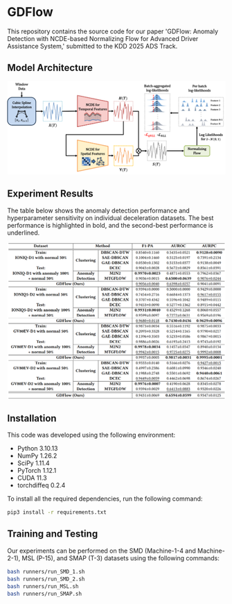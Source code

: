 # GDFlow
This repository contains the source code for our paper 'GDFlow: Anomaly Detection with NCDE-based Normalizing Flow for Advanced Driver Assistance System,' submitted to the KDD 2025 ADS Track.

## Model Architecture

![GDFlow Architecture](assets/GDFlow_architecture.png)

## Experiment Results

The table below shows the anomaly detection performance and hyperparameter sensitivity on individual deceleration datasets. The best performance is highlighted in bold, and the second-best performance is underlined.

![Experiment Results Table](assets/Table_2-Anomaly_detection_performance_and_hyperparameter_sensitivity.png)

## Installation

This code was developed using the following environment:
- Python 3.10.13
- NumPy 1.26.2
- SciPy 1.11.4
- PyTorch 1.12.1
- CUDA 11.3
- torchdiffeq 0.2.4

To install all the required dependencies, run the following command:

```bash
pip3 install -r requirements.txt
```

## Training and Testing

Our experiments can be performed on the SMD (Machine-1-4 and Machine-2-1), MSL (P-15), and SMAP (T-3) datasets using the following commands:

```bash
bash runners/run_SMD_1.sh
bash runners/run_SMD_2.sh
bash runners/run_MSL.sh
bash runners/run_SMAP.sh
```
